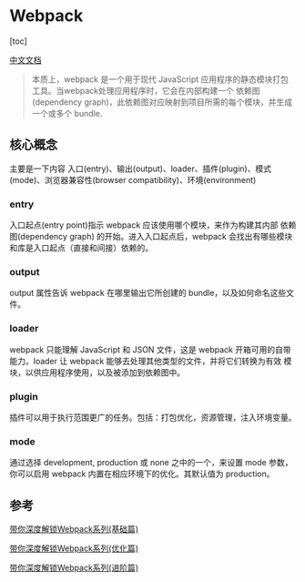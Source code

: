 # Webpack

[toc]

[中文文档](https://webpack.docschina.org/concepts/)

> 本质上，webpack 是一个用于现代 JavaScript 应用程序的静态模块打包工具。当webpack处理应用程序时，它会在内部构建一个 依赖图(dependency graph)，此依赖图对应映射到项目所需的每个模块，并生成一个或多个 bundle.


## 核心概念

主要是一下内容 入口(entry)、输出(output)、loader、插件(plugin)、模式(mode)、浏览器兼容性(browser compatibility)、环境(environment)

### entry

入口起点(entry point)指示 webpack 应该使用哪个模块，来作为构建其内部 依赖图(dependency graph) 的开始。进入入口起点后，webpack 会找出有哪些模块和库是入口起点（直接和间接）依赖的。


### output

output 属性告诉 webpack 在哪里输出它所创建的 bundle，以及如何命名这些文件。

### loader

webpack 只能理解 JavaScript 和 JSON 文件，这是 webpack 开箱可用的自带能力。loader 让 webpack 能够去处理其他类型的文件，并将它们转换为有效 模块，以供应用程序使用，以及被添加到依赖图中。

### plugin

插件可以用于执行范围更广的任务。包括：打包优化，资源管理，注入环境变量。

### mode

通过选择 development, production 或 none 之中的一个，来设置 mode 参数，你可以启用 webpack 内置在相应环境下的优化。其默认值为 production。

## 参考

[带你深度解锁Webpack系列(基础篇)](https://juejin.cn/post/6844904079219490830)

[带你深度解锁Webpack系列(优化篇)](https://juejin.cn/post/6844904093463347208)

[带你深度解锁Webpack系列(进阶篇)](https://juejin.cn/post/6844904084927938567)
